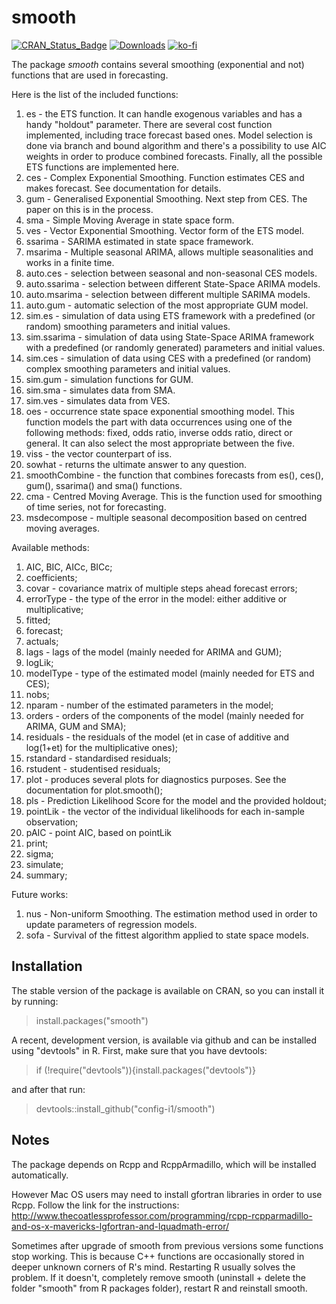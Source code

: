 # smooth
[![CRAN_Status_Badge](http://www.r-pkg.org/badges/version/smooth)](https://cran.r-project.org/package=smooth)
[![Downloads](http://cranlogs.r-pkg.org/badges/smooth)](https://cran.r-project.org/package=smooth)
[![ko-fi](https://ivan.svetunkov.ru/ko-fi.png)](https://ko-fi.com/G2G51C4C4)

The package _smooth_ contains several smoothing (exponential and not) functions that are used in forecasting.

Here is the list of the included functions:

1. es - the ETS function. It can handle exogenous variables and has a handy "holdout" parameter. There are several cost function implemented, including trace forecast based ones. Model selection is done via branch and bound algorithm and there's a possibility to use AIC weights in order to produce combined forecasts. Finally, all the possible ETS functions are implemented here.
2. ces - Complex Exponential Smoothing. Function estimates CES and makes forecast. See documentation for details.
3. gum - Generalised Exponential Smoothing. Next step from CES. The paper on this is in the process.
4. sma - Simple Moving Average in state space form.
5. ves - Vector Exponential Smoothing. Vector form of the ETS model.
6. ssarima - SARIMA estimated in state space framework.
7. msarima - Multiple seasonal ARIMA, allows multiple seasonalities and works in a finite time.
8. auto.ces - selection between seasonal and non-seasonal CES models.
9. auto.ssarima - selection between different State-Space ARIMA models.
10. auto.msarima - selection between different multiple SARIMA models.
11. auto.gum - automatic selection of the most appropriate GUM model.
12. sim.es - simulation of data using ETS framework with a predefined (or random) smoothing parameters and initial values.
13. sim.ssarima - simulation of data using State-Space ARIMA framework with a predefined (or randomly generated) parameters and initial values.
14. sim.ces - simulation of data using CES with a predefined (or random) complex smoothing parameters and initial values.
15. sim.gum - simulation functions for GUM.
16. sim.sma - simulates data from SMA.
17. sim.ves - simulates data from VES.
18. oes - occurrence state space exponential smoothing model. This function models the part with data occurrences using one of the following methods: fixed, odds ratio, inverse odds ratio, direct or general. It can also select the most appropriate between the five.
19. viss - the vector counterpart of iss.
20. sowhat - returns the ultimate answer to any question.
21. smoothCombine - the function that combines forecasts from es(), ces(), gum(), ssarima() and sma() functions.
22. cma - Centred Moving Average. This is the function used for smoothing of time series, not for forecasting.
23. msdecompose - multiple seasonal decomposition based on centred moving averages.

Available methods:

1. AIC, BIC, AICc, BICc;
2. coefficients;
3. covar - covariance matrix of multiple steps ahead forecast errors;
4. errorType - the type of the error in the model: either additive or multiplicative;
5. fitted;
6. forecast;
7. actuals;
8. lags - lags of the model (mainly needed for ARIMA and GUM);
9. logLik;
10. modelType - type of the estimated model (mainly needed for ETS and CES);
11. nobs;
12. nparam - number of the estimated parameters in the model;
13. orders - orders of the components of the model (mainly needed for ARIMA, GUM and SMA);
14. residuals - the residuals of the model (et in case of additive and log(1+et) for the multiplicative ones);
15. rstandard - standardised residuals;
16. rstudent - studentised residuals;
17. plot - produces several plots for diagnostics purposes. See the documentation for plot.smooth();
18. pls - Prediction Likelihood Score for the model and the provided holdout;
19. pointLik - the vector of the individual likelihoods for each in-sample observation;
20. pAIC - point AIC, based on pointLik
21. print;
22. sigma;
23. simulate;
24. summary;

Future works:

1. nus - Non-uniform Smoothing. The estimation method used in order to update parameters of regression models.
2. sofa - Survival of the fittest algorithm applied to state space models.


## Installation

The stable version of the package is available on CRAN, so you can install it by running:
> install.packages("smooth")

A recent, development version, is available via github and can be installed using "devtools" in R. First, make sure that you have devtools:
> if (!require("devtools")){install.packages("devtools")}

and after that run:
> devtools::install_github("config-i1/smooth")

## Notes

The package depends on Rcpp and RcppArmadillo, which will be installed automatically.

However Mac OS users may need to install gfortran libraries in order to use Rcpp. Follow the link for the instructions: http://www.thecoatlessprofessor.com/programming/rcpp-rcpparmadillo-and-os-x-mavericks-lgfortran-and-lquadmath-error/

Sometimes after upgrade of smooth from previous versions some functions stop working. This is because C++ functions are occasionally stored in deeper unknown corners of R's mind. Restarting R usually solves the problem. If it  doesn't, completely remove smooth (uninstall + delete the folder "smooth" from R packages folder), restart R and reinstall smooth.
